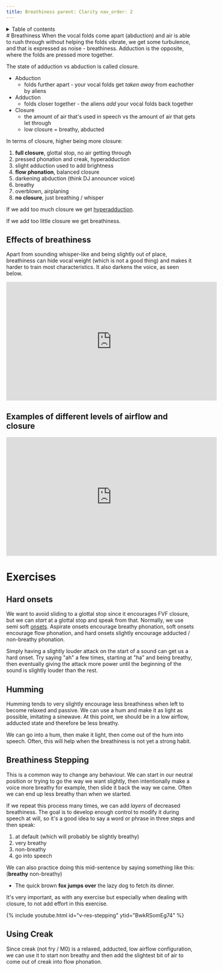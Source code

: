 ```yaml
---
title: Breathiness parent: Clarity nav_order: 2
---
```

<details closed markdown="block">
  <summary>
    Table of contents
  </summary>
{: .text-delta }
1. TOC
{:toc}
</details>
# Breathiness
When the vocal folds come apart (abduction) and air is able to rush through without helping the folds vibrate, we get some turbulence, and that is expressed as noise - breathiness. Adduction is the opposite, where the folds are pressed more together.

The state of adduction vs abduction is called closure.


- Abduction
  - folds further apart - your vocal folds get _taken away_ from eachother by
    aliens
- Adduction
  - folds closer together - the aliens _add_ your vocal folds back together
- Closure
  - the amount of air that's used in speech vs the amount of air that gets let
    through
  - low closure = breathy, abducted

In terms of closure, higher being more closure:
1. **full closure**, glottal stop, no air getting through
2. pressed phonation and creak, hyperadduction
3. slight adduction used to add brightness
4. **flow phonation**, balanced closure
5. darkening abduction (think DJ announcer voice)
6. breathy
7. overblown, airplaning
8. **no closure**, just breathing / whisper

If we add too much closure we get
[hyperadduction](/wiki/pages/various/hyperadduction).

If we add too little closure we get breathiness.


## Effects of breathiness
Apart from sounding whisper-like and being slightly out of place, breathiness
can hide vocal weight (which is not a good thing) and makes it harder to train
most characteristics. It also darkens the voice, as seen below.
<p align="left">
  <iframe width="560" height="315" src="https://www.youtube.com/embed/NX0UarljehM" title="YouTube video player" frameborder="0" allow="accelerometer; autoplay; clipboard-write; encrypted-media; gyroscope; picture-in-picture" allowfullscreen></iframe>
</p>

## Examples of different levels of airflow and closure
<p align="left">
  <iframe width="560" height="315" src="https://www.youtube.com/embed/m3tQt-yqYuw" title="YouTube video player" frameborder="0" allow="accelerometer; autoplay; clipboard-write; encrypted-media; gyroscope; picture-in-picture" allowfullscreen></iframe>
</p>

# Exercises
## Hard onsets
We want to avoid sliding to a glottal stop since it encourages FVF closure, but
we can _start_ at a glottal stop and speak from that. Normally, we use semi soft
[onsets](/wiki/pages/clarity/onsets). Aspirate onsets encourage breathy
phonation, soft onsets encourage flow phonation, and hard onsets slightly
encourage adducted / non-breathy phonation.

Simply having a slightly louder attack on the start of a sound can get us a hard
onset. Try saying "ah" a few times, starting at "ha" and being breathy, then
eventually giving the attack more power until the beginning of the sound is
slightly louder than the rest.

## Humming
Humming tends to very slightly encourage less breathiness when left to become
relaxed and passive. We can use a hum and make it as light as possible,
imitating a sinewave. At this point, we should be in a low airflow, adducted
state and therefore be less breathy.

We can go into a hum, then make it light, then come out of the hum into speech.
Often, this will help when the breathiness is not yet a strong habit.

## Breathiness Stepping
This is a common way to change any behaviour. We can start in our neutral
position or trying to go the way we want slightly, then intentionally make a
voice more breathy for example, then slide it back the way we came. Often we can
end up less breathy than when we started.

If we repeat this process many times, we can add _layers_ of decreased
breathiness. The goal is to develop enough control to modify it during speech at
will, so it's a good idea to say a word or phrase in three steps and then speak:
1. at default (which will probably be slightly breathy)
2. very breathy
3. non-breathy
4. go into speech

We can also practice doing this mid-sentence by saying something like this:
(<b class="hlyellow">breathy</b> non-breathy)
- The quick brown <b class="hlyellow">fox jumps over</b> the lazy dog to fetch
  its dinner.

It's very important, as with any exercise but especially when dealing with
closure, to not add effort in this exercise.

{% include youtube.html id="v-res-stepping" ytid="BwkRSomEg74" %}

## Using Creak
Since creak (not fry / M0) is a relaxed, adducted, low airflow configuration, we
can use it to start non breathy and then add the slightest bit of air to come
out of creak into flow phonation.








<!--  -->

